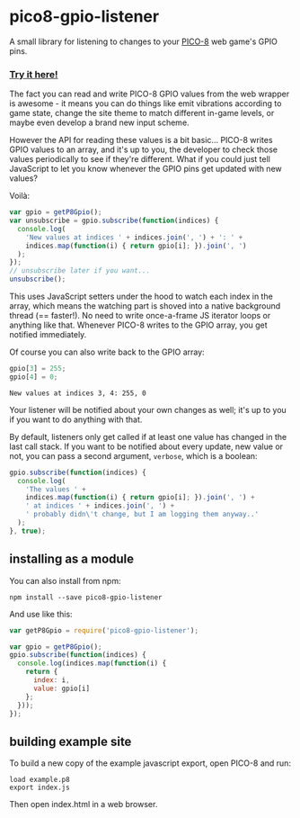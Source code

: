 # pico8-gpio-listener

A small library for listening to changes to your [PICO-8](https://www.lexaloffle.com/pico-8.php) web game's GPIO pins.

### [Try it here!](https://benwiley4000.github.io/pico8-gpio-listener/)

The fact you can read and write PICO-8 GPIO values from the web wrapper is awesome - it means you can do things like emit vibrations according to game state, change the site theme to match different in-game levels, or maybe even develop a brand new input scheme.

However the API for reading these values is a bit basic... PICO-8 writes GPIO values to an array, and it's up to you, the developer to check those values periodically to see if they're different. What if you could just tell JavaScript to let you know whenever the GPIO pins get updated with new values?

Voilà:

```js
var gpio = getP8Gpio();
var unsubscribe = gpio.subscribe(function(indices) {
  console.log(
    'New values at indices ' + indices.join(', ') + ': ' +
    indices.map(function(i) { return gpio[i]; }).join(', ')
  );
});
// unsubscribe later if you want...
unsubscribe();
```

This uses JavaScript setters under the hood to watch each index in the array, which means the watching part is shoved into a native background thread (== faster!). No need to write once-a-frame JS iterator loops or anything like that. Whenever PICO-8 writes to the GPIO array, you get notified immediately.

Of course you can also write back to the GPIO array:

```js
gpio[3] = 255;
gpio[4] = 0;
```

```console
New values at indices 3, 4: 255, 0
```

Your listener will be notified about your own changes as well; it's up to you if you want to do anything with that.

By default, listeners only get called if at least one value has changed in the last call stack. If you want to be notified about every update, new value or not, you can pass a second argument, `verbose`, which is a boolean:

```js
gpio.subscribe(function(indices) {
  console.log(
    'The values ' +
    indices.map(function(i) { return gpio[i]; }).join(', ') +
    ' at indices ' + indices.join(', ') +
    ' probably didn\'t change, but I am logging them anyway..'
  );
}, true);
```

## installing as a module

You can also install from npm:

```console
npm install --save pico8-gpio-listener
```

And use like this:

```js
var getP8Gpio = require('pico8-gpio-listener');

var gpio = getP8Gpio();
gpio.subscribe(function(indices) {
  console.log(indices.map(function(i) {
    return {
      index: i,
      value: gpio[i]
    };
  }));
});
```

## building example site

To build a new copy of the example javascript export, open PICO-8 and run:

```console
load example.p8
export index.js
```

Then open index.html in a web browser.
